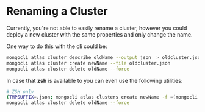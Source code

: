 # Renaming a Cluster

Currently, you're not able to easily rename a cluster, 
however you could deploy a new cluster with the same properties and only change the name.

One way to do this with the cli could be:

```bash
mongocli atlas cluster describe oldName --output json  > oldcluster.json
mongocli atlas cluster create newName --file oldcluster.json
mongocli atlas cluster delete oldName --force
```

In case that **zsh** is available to you can even use the following utilities: 

```zsh
# ZSH only
(TMPSUFFIX=.json; mongocli atlas clusters create newName -f =(mongocli atlas clusters describe oldName -o json))
mongocli atlas cluster delete oldName --force
```
